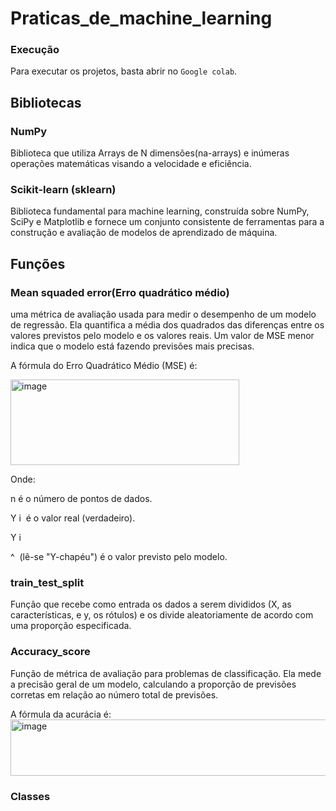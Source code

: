 # Praticas_de_machine_learning

### Execução

Para executar os projetos, basta abrir no  `Google colab`.

## Bibliotecas

### NumPy
Biblioteca que utiliza Arrays de N dimensões(na-arrays) e inúmeras operações matemáticas visando a velocidade e eficiência.

### Scikit-learn (sklearn)
Biblioteca fundamental para machine learning, construída sobre NumPy, SciPy e Matplotlib e fornece um conjunto consistente de ferramentas para a construção e avaliação de modelos de aprendizado de máquina.


## Funções

### Mean squaded error(Erro quadrático médio)
uma métrica de avaliação usada para medir o desempenho de um modelo de regressão. Ela quantifica a média dos quadrados das diferenças entre os valores previstos pelo modelo e os valores reais. Um valor de MSE menor indica que o modelo está fazendo previsões mais precisas.

A fórmula do Erro Quadrático Médio (MSE) é:

<img width="366" height="137" alt="image" src="https://github.com/user-attachments/assets/080f9dbe-85df-4852-adc1-7127dc8a0f27" />

 
Onde:

n é o número de pontos de dados.

Y 
i
​
  é o valor real (verdadeiro).

Y 
i
​
 
^
​
  (lê-se "Y-chapéu") é o valor previsto pelo modelo.

### train_test_split
Função que  recebe como entrada os dados a serem divididos (X, as características, e y, os rótulos) e os divide aleatoriamente de acordo com uma proporção especificada.

### Accuracy_score
Função de métrica de avaliação para problemas de classificação. Ela mede a precisão geral de um modelo, calculando a proporção de previsões corretas em relação ao número total de previsões.

A fórmula da acurácia é:
<img width="559" height="90" alt="image" src="https://github.com/user-attachments/assets/d95452f4-cf99-4326-9d47-05f3111ccff3" />


### Classes
